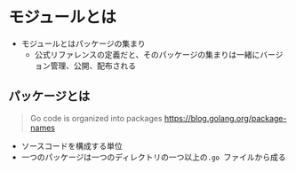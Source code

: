 # モジュールとは

- モジュールとはパッケージの集まり
    - 公式リファレンスの定義だと、そのパッケージの集まりは一緒にバージョン管理、公開、配布される

## パッケージとは

> Go code is organized into packages
https://blog.golang.org/package-names

- ソースコードを構成する単位
- 一つのパッケージは一つのディレクトリの一つ以上の`.go `ファイルから成る